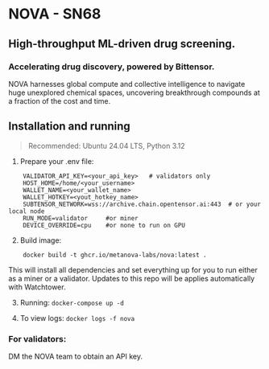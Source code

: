 # NOVA - SN68
## High-throughput ML-driven drug screening.
### Accelerating drug discovery, powered by Bittensor.
NOVA harnesses global compute and collective intelligence to navigate huge unexplored chemical spaces, uncovering breakthrough compounds at a fraction of the cost and time.


## Installation and running
> Recommended: Ubuntu 24.04 LTS, Python 3.12

1. Prepare your .env file:
```
    VALIDATOR_API_KEY=<your_api_key>   # validators only
    HOST_HOME=/home/<your_username>
    WALLET_NAME=<your_wallet_name>
    WALLET_HOTKEY=<yout_hotkey_name>
    SUBTENSOR_NETWORK=wss://archive.chain.opentensor.ai:443  # or your local node
    RUN_MODE=validator     #or miner
    DEVICE_OVERRIDE=cpu    #or none to run on GPU
```
2. Build image:
```
    docker build -t ghcr.io/metanova-labs/nova:latest .
```
This will install all dependencies and set everything up for you to run either as a miner or a validator. Updates to this repo will be applies automatically with Watchtower.

3. Running:
`docker-compose up -d`
	
 4. To view logs:
`docker logs -f nova`
	
   


### For validators: 
 DM the NOVA team to obtain an API key.

